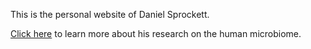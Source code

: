
This is the personal website of Daniel Sprockett.

[Click here](https://danielsprockett.github.io/) to learn more about his research on the human microbiome.